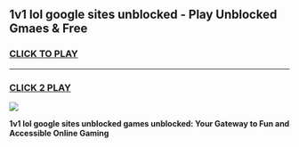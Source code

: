 
## 1v1 lol google sites unblocked - Play Unblocked Gmaes & Free
<h3>
<a href="https://news.freeplayer.one?title=1v1_lol_google_sites_unblocked&ref=16F">CLICK TO PLAY</a></h3>
<hr>

<h3>
<a href="https://news.freeplayer.one?title=1v1_lol_google_sites_unblocked&ref=16F">CLICK 2 PLAY</a>
  
</h3>

<a href="https://news.freeplayer.one?title=1v1_lol_google_sites_unblocked&ref=16F/"><img src="https://clearcache.store/games.png"></a>


**1v1 lol google sites unblocked games unblocked: Your Gateway to Fun and Accessible Online Gaming**

